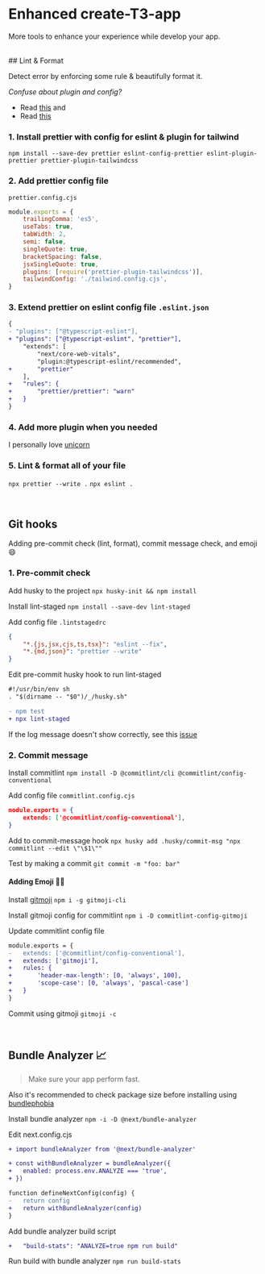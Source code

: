 # Enhanced create-T3-app

More tools to enhance your experience while develop your app.

<br />
## Lint & Format

Detect error by enforcing some rule & beautifully format it.

_Confuse about plugin and config?_

- Read [this](https://stackoverflow.com/questions/44690308/whats-the-difference-between-prettier-eslint-eslint-plugin-prettier-and-eslint) and
- Read [this](https://stackoverflow.com/questions/53189200/whats-the-difference-between-plugins-and-extends-in-eslint)

### 1. Install prettier with config for eslint & plugin for tailwind

`npm install --save-dev prettier eslint-config-prettier eslint-plugin-prettier prettier-plugin-tailwindcss`

### 2. Add prettier config file

`prettier.config.cjs`

```js
module.exports = {
	trailingComma: 'es5',
	useTabs: true,
	tabWidth: 2,
	semi: false,
	singleQuote: true,
	bracketSpacing: false,
	jsxSingleQuote: true,
	plugins: [require('prettier-plugin-tailwindcss')],
	tailwindConfig: './tailwind.config.cjs',
}
```

### 3. Extend prettier on eslint config file `.eslint.json`

```diff
{
- "plugins": ["@typescript-eslint"],
+ "plugins": ["@typescript-eslint", "prettier"],
	"extends": [
		"next/core-web-vitals",
		"plugin:@typescript-eslint/recommended",
+		"prettier"
	],
+	"rules": {
+		"prettier/prettier": "warn"
+	}
}
```

### 4. Add more plugin when you needed

I personally love [unicorn](https://github.com/sindresorhus/eslint-plugin-unicorn)

### 5. Lint & format all of your file

`npx prettier --write .`
`npx eslint .`

<br />

## Git hooks

Adding pre-commit check (lint, format), commit message check, and emoji 😄

### 1. Pre-commit check

Add husky to the project
`npx husky-init && npm install`

Install lint-staged
`npm install --save-dev lint-staged`

Add config file `.lintstagedrc`

```json
{
	"*.{js,jsx,cjs,ts,tsx}": "eslint --fix",
	"*.{md,json}": "prettier --write"
}
```

Edit pre-commit husky hook to run lint-staged

```diff
#!/usr/bin/env sh
. "$(dirname -- "$0")/_/husky.sh"

- npm test
+ npx lint-staged
```

If the log message doesn't show correctly, see this [issue](https://github.com/typicode/husky/issues/968#issuecomment-1176848345)

### 2. Commit message

Install commitlint
`npm install -D @commitlint/cli @commitlint/config-conventional`

Add config file `commitlint.config.cjs`

```json
module.exports = {
	extends: ['@commitlint/config-conventional'],
}
```

Add to commit-message hook
`npx husky add .husky/commit-msg "npx commitlint --edit \"\$1\""`

Test by making a commit
`git commit -m "foo: bar"`

#### Adding Emoji 🤯🚀

Install [gitmoji](https://github.com/carloscuesta/gitmoji)
`npm i -g gitmoji-cli`

Install gitmoji config for commitlint
`npm i -D commitlint-config-gitmoji`

Update commitlint config file

```diff
module.exports = {
-	extends: ['@commitlint/config-conventional'],
+	extends: ['gitmoji'],
+	rules: {
+		'header-max-length': [0, 'always', 100],
+		'scope-case': [0, 'always', 'pascal-case']
+ 	}
}
```

Commit using gitmoji
`gitmoji -c`

<br />

## Bundle Analyzer 📈

> Make sure your app perform fast.

Also it's recommended to check package size before installing using [bundlephobia](https://bundlephobia.com/)

Install bundle analyzer
`npm -i -D @next/bundle-analyzer`

Edit next.config.cjs

```diff
+ import bundleAnalyzer from '@next/bundle-analyzer'

+ const withBundleAnalyzer = bundleAnalyzer({
+ 	enabled: process.env.ANALYZE === 'true',
+ })

function defineNextConfig(config) {
-	return config
+	return withBundleAnalyzer(config)
}
```

Add bundle analyzer build script

```diff
+	"build-stats": "ANALYZE=true npm run build"
```

Run build with bundle analyzer
`npm run build-stats`
